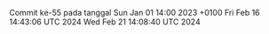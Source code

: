 Commit ke-55 pada tanggal Sun Jan 01 14:00 2023 +0100
Fri Feb 16 14:43:06 UTC 2024
Wed Feb 21 14:08:40 UTC 2024
